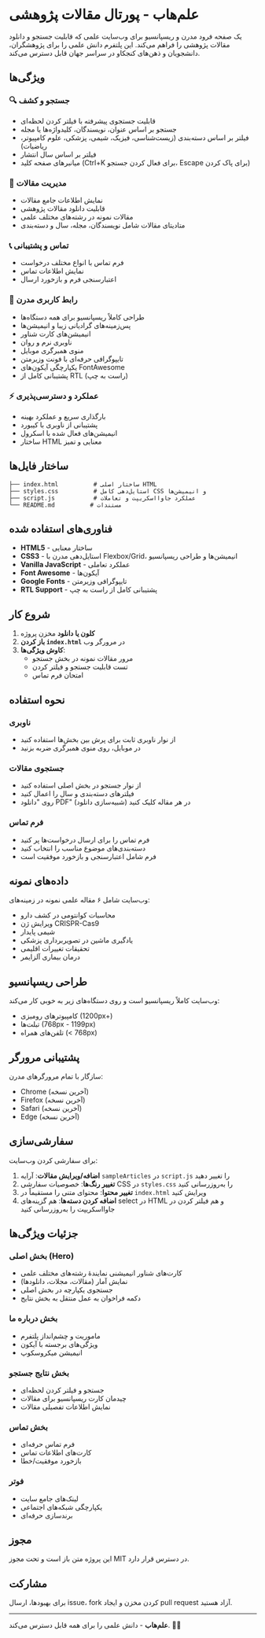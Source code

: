 # علم‌هاب - پورتال مقالات پژوهشی

یک صفحه فرود مدرن و ریسپانسیو برای وب‌سایت علمی که قابلیت جستجو و دانلود مقالات پژوهشی را فراهم می‌کند. این پلتفرم دانش علمی را برای پژوهشگران، دانشجویان و ذهن‌های کنجکاو در سراسر جهان قابل دسترس می‌کند.

## ویژگی‌ها

### 🔍 **جستجو و کشف**
- قابلیت جستجوی پیشرفته با فیلتر کردن لحظه‌ای
- جستجو بر اساس عنوان، نویسندگان، کلیدواژه‌ها یا مجله
- فیلتر بر اساس دسته‌بندی (زیست‌شناسی، فیزیک، شیمی، پزشکی، علوم کامپیوتر، ریاضیات)
- فیلتر بر اساس سال انتشار
- میانبرهای صفحه کلید (Ctrl+K برای فعال کردن جستجو، Escape برای پاک کردن)

### 📄 **مدیریت مقالات**
- نمایش اطلاعات جامع مقالات
- قابلیت دانلود مقالات پژوهشی
- مقالات نمونه در رشته‌های مختلف علمی
- متادیتای مقالات شامل نویسندگان، مجله، سال و دسته‌بندی

### 📞 **تماس و پشتیبانی**
- فرم تماس با انواع مختلف درخواست
- نمایش اطلاعات تماس
- اعتبارسنجی فرم و بازخورد ارسال

### 📱 **رابط کاربری مدرن**
- طراحی کاملاً ریسپانسیو برای همه دستگاه‌ها
- پس‌زمینه‌های گرادیانی زیبا و انیمیشن‌ها
- انیمیشن‌های کارت شناور
- ناوبری نرم و روان
- منوی همبرگری موبایل
- تایپوگرافی حرفه‌ای با فونت وزیرمتن
- یکپارچگی آیکون‌های FontAwesome
- پشتیبانی کامل از RTL (راست به چپ)

### ⚡ **عملکرد و دسترسی‌پذیری**
- بارگذاری سریع و عملکرد بهینه
- پشتیبانی از ناوبری با کیبورد
- انیمیشن‌های فعال شده با اسکرول
- ساختار HTML معنایی و تمیز

## ساختار فایل‌ها

```
├── index.html          # ساختار اصلی HTML
├── styles.css          # استایل‌دهی کامل CSS و انیمیشن‌ها
├── script.js           # عملکرد جاوااسکریپت و تعاملات
└── README.md          # مستندات
```

## فناوری‌های استفاده شده

- **HTML5** - ساختار معنایی
- **CSS3** - استایل‌دهی مدرن با Flexbox/Grid، انیمیشن‌ها و طراحی ریسپانسیو
- **Vanilla JavaScript** - عملکرد تعاملی
- **Font Awesome** - آیکون‌ها
- **Google Fonts** - تایپوگرافی وزیرمتن
- **RTL Support** - پشتیبانی کامل از راست به چپ

## شروع کار

1. **کلون یا دانلود** مخزن پروژه
2. **باز کردن `index.html`** در مرورگر وب
3. **کاوش ویژگی‌ها**:
   - مرور مقالات نمونه در بخش جستجو
   - تست قابلیت جستجو و فیلتر کردن
   - امتحان فرم تماس

## نحوه استفاده

### ناوبری
- از نوار ناوبری ثابت برای پرش بین بخش‌ها استفاده کنید
- در موبایل، روی منوی همبرگری ضربه بزنید

### جستجوی مقالات
- از نوار جستجو در بخش اصلی استفاده کنید
- فیلترهای دسته‌بندی و سال را اعمال کنید
- روی "دانلود PDF" در هر مقاله کلیک کنید (شبیه‌سازی دانلود)

### فرم تماس
- فرم تماس را برای ارسال درخواست‌ها پر کنید
- دسته‌بندی‌های موضوع مناسب را انتخاب کنید
- فرم شامل اعتبارسنجی و بازخورد موفقیت است

## داده‌های نمونه

وب‌سایت شامل ۶ مقاله علمی نمونه در زمینه‌های:
- محاسبات کوانتومی در کشف دارو
- ویرایش ژن CRISPR-Cas9
- شیمی پایدار
- یادگیری ماشین در تصویربرداری پزشکی
- تحقیقات تغییرات اقلیمی
- درمان بیماری آلزایمر

## طراحی ریسپانسیو

وب‌سایت کاملاً ریسپانسیو است و روی دستگاه‌های زیر به خوبی کار می‌کند:
- کامپیوترهای رومیزی (1200px+)
- تبلت‌ها (768px - 1199px)
- تلفن‌های همراه (< 768px)

## پشتیبانی مرورگر

سازگار با تمام مرورگرهای مدرن:
- Chrome (آخرین نسخه)
- Firefox (آخرین نسخه)
- Safari (آخرین نسخه)
- Edge (آخرین نسخه)

## سفارشی‌سازی

برای سفارشی کردن وب‌سایت:

1. **اضافه/ویرایش مقالات**: آرایه `sampleArticles` در `script.js` را تغییر دهید
2. **تغییر رنگ‌ها**: خصوصیات سفارشی CSS در `styles.css` را به‌روزرسانی کنید
3. **تغییر محتوا**: محتوای متنی را مستقیماً در `index.html` ویرایش کنید
4. **اضافه کردن دسته‌ها**: هم گزینه‌های select در HTML و هم فیلتر کردن در جاوااسکریپت را به‌روزرسانی کنید

## جزئیات ویژگی‌ها

### بخش اصلی (Hero)
- کارت‌های شناور انیمیشنی نمایندۀ رشته‌های مختلف علمی
- نمایش آمار (مقالات، مجلات، دانلودها)
- جستجوی یکپارچه در بخش اصلی
- دکمه فراخوان به عمل منتقل به بخش نتایج

### بخش درباره ما
- ماموریت و چشم‌انداز پلتفرم
- ویژگی‌های برجسته با آیکون
- انیمیشن میکروسکوپ

### بخش نتایج جستجو
- جستجو و فیلتر کردن لحظه‌ای
- چیدمان کارت ریسپانسیو برای مقالات
- نمایش اطلاعات تفصیلی مقالات

### بخش تماس
- فرم تماس حرفه‌ای
- کارت‌های اطلاعات تماس
- بازخورد موفقیت/خطا

### فوتر
- لینک‌های جامع سایت
- یکپارچگی شبکه‌های اجتماعی
- برندسازی حرفه‌ای

## مجوز

این پروژه متن باز است و تحت مجوز MIT در دسترس قرار دارد.

## مشارکت

برای بهبودها، ارسال issue، fork کردن مخزن و ایجاد pull request آزاد هستید.

---

**علم‌هاب** - دانش علمی را برای همه قابل دسترس می‌کند. 🔬✨
